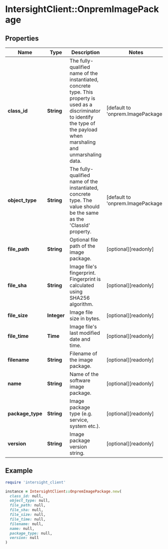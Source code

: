 # IntersightClient::OnpremImagePackage

## Properties

| Name | Type | Description | Notes |
| ---- | ---- | ----------- | ----- |
| **class_id** | **String** | The fully-qualified name of the instantiated, concrete type. This property is used as a discriminator to identify the type of the payload when marshaling and unmarshaling data. | [default to &#39;onprem.ImagePackage&#39;] |
| **object_type** | **String** | The fully-qualified name of the instantiated, concrete type. The value should be the same as the &#39;ClassId&#39; property. | [default to &#39;onprem.ImagePackage&#39;] |
| **file_path** | **String** | Optional file path of the image package. | [optional][readonly] |
| **file_sha** | **String** | Image file&#39;s fingerprint. Fingerprint is calculated using SHA256 algorithm. | [optional][readonly] |
| **file_size** | **Integer** | Image file size in bytes. | [optional][readonly] |
| **file_time** | **Time** | Image file&#39;s last modified date and time. | [optional][readonly] |
| **filename** | **String** | Filename of the image package. | [optional][readonly] |
| **name** | **String** | Name of the software image package. | [optional][readonly] |
| **package_type** | **String** | Image package type (e.g. service, system etc.). | [optional][readonly] |
| **version** | **String** | Image package version string. | [optional][readonly] |

## Example

```ruby
require 'intersight_client'

instance = IntersightClient::OnpremImagePackage.new(
  class_id: null,
  object_type: null,
  file_path: null,
  file_sha: null,
  file_size: null,
  file_time: null,
  filename: null,
  name: null,
  package_type: null,
  version: null
)
```

